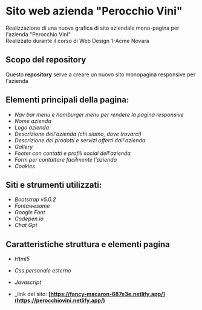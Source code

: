 # Sito web azienda "Perocchio Vini"
Realizzazione di una nuova grafica di sito aziendale mono-pagina per l'azienda "Perocchio Vini" </br>
Realizzato durante il corso di Web Design 1-Acme Novara
## Scopo del repository
Questo __repository__ serve a creare un nuovo sito monopagina responsive per l'azienda

## Elementi principali della pagina:
* _Nav bar menu e hamburger menu per rendere la pagina responsive_
* _Nome azienda_ 
* _Logo azienda_
* _Descrizione dell'azienda (chi siamo, dove trovarci)_
* _Descrizione dei prodotti e servizi offerti dall'azienda_
* _Gallery_
* _Footer con contatti e profili social dell'azienda_
* _Form per contattare facilmente l'azienda_
* _Cookies_

## Siti e strumenti utilizzati:
* _Bootstrap v5.0.2_
* _Fontawesome_
* _Google Font_
* _Codepen.io_
* _Chat Gpt_

## Caratteristiche struttura e elementi pagina
* _Html5_
* _Css personale esterno_
* _Javascript_



* _link del sito: __[https://fancy-macaron-687e3e.netlify.app/](https://perocchiovini.netlify.app/)__
